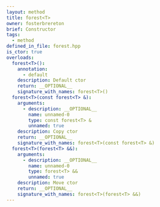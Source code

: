 ```yaml
---
layout: method
title: forest<T>
owner: fosterbrereton
brief: Constructor
tags:
  - method
defined_in_file: forest.hpp
is_ctor: true
overloads:
  forest<T>():
    annotation:
      - default
    description: Default ctor
    return: __OPTIONAL__
    signature_with_names: forest<T>()
  forest<T>(const forest<T> &):
    arguments:
      - description: __OPTIONAL__
        name: unnamed-0
        type: const forest<T> &
        unnamed: true
    description: Copy ctor
    return: __OPTIONAL__
    signature_with_names: forest<T>(const forest<T> &)
  forest<T>(forest<T> &&):
    arguments:
      - description: __OPTIONAL__
        name: unnamed-0
        type: forest<T> &&
        unnamed: true
    description: Move ctor
    return: __OPTIONAL__
    signature_with_names: forest<T>(forest<T> &&)
---
```


